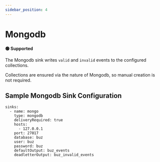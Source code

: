 ```yaml
---
sidebar_position: 4
---
```


# Mongodb

**🟢 Supported**

The Mongodb sink writes `valid` and `invalid` events to the configured collections.

Collections are ensured via the nature of Mongodb, so manual creation is not required.

## Sample Mongodb Sink Configuration

```
sinks:
  - name: mongo
    type: mongodb
    deliveryRequired: true
    hosts:
      - 127.0.0.1
    port: 27017
    database: buz
    user: buz
    password: buz
    defaultOutput: buz_events
    deadletterOutput: buz_invalid_events
```

